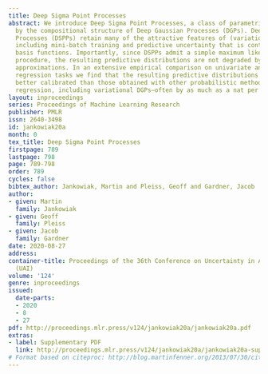 ```yaml
---
title: Deep Sigma Point Processes
abstract: We introduce Deep Sigma Point Processes, a class of parametric models inspired
  by the compositional structure of Deep Gaussian Processes (DGPs). Deep Sigma Point
  Processes (DSPPs) retain many of the attractive features of (variational) DGPs,
  including mini-batch training and predictive uncertainty that is controlled by kernel
  basis functions. Importantly, since DSPPs admit a simple maximum likelihood inference
  procedure, the resulting predictive distributions are not degraded by any posterior
  approximations. In an extensive empirical comparison on univariate and multivariate
  regression tasks we find that the resulting predictive distributions are significantly
  better calibrated than those obtained with other probabilistic methods for scalable
  regression, including variational DGPs–often by as much as a nat per datapoint.
layout: inproceedings
series: Proceedings of Machine Learning Research
publisher: PMLR
issn: 2640-3498
id: jankowiak20a
month: 0
tex_title: Deep Sigma Point Processes
firstpage: 789
lastpage: 798
page: 789-798
order: 789
cycles: false
bibtex_author: Jankowiak, Martin and Pleiss, Geoff and Gardner, Jacob
author:
- given: Martin
  family: Jankowiak
- given: Geoff
  family: Pleiss
- given: Jacob
  family: Gardner
date: 2020-08-27
address: 
container-title: Proceedings of the 36th Conference on Uncertainty in Artificial Intelligence
  (UAI)
volume: '124'
genre: inproceedings
issued:
  date-parts:
  - 2020
  - 8
  - 27
pdf: http://proceedings.mlr.press/v124/jankowiak20a/jankowiak20a.pdf
extras:
- label: Supplementary PDF
  link: http://proceedings.mlr.press/v124/jankowiak20a/jankowiak20a-supp.pdf
# Format based on citeproc: http://blog.martinfenner.org/2013/07/30/citeproc-yaml-for-bibliographies/
---
```

